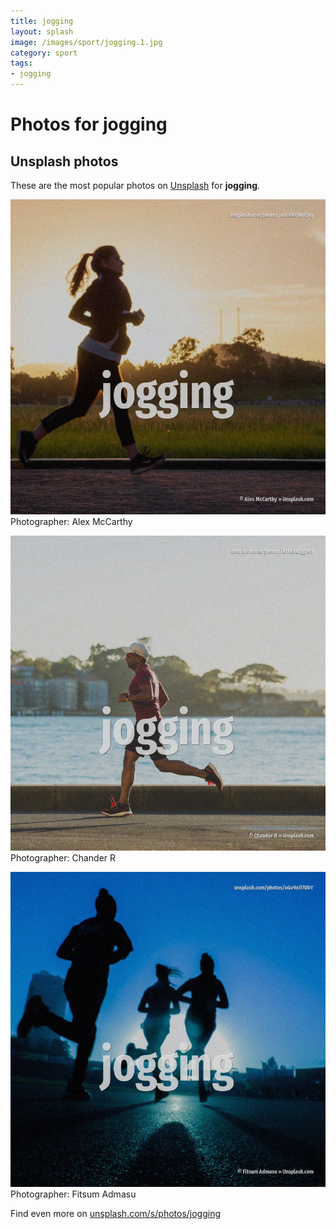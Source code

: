 ```yaml
---
title: jogging
layout: splash
image: /images/sport/jogging.1.jpg
category: sport
tags:
- jogging
---
```

# Photos for jogging
 
## Unsplash photos
These are the most popular photos on [Unsplash](https://unsplash.com) for **jogging**.
 
![jogging](/images/sport/jogging.1.jpg)
Photographer:  Alex McCarthy
 
![jogging](/images/sport/jogging.2.jpg)
Photographer:  Chander R
 
![jogging](/images/sport/jogging.3.jpg)
Photographer:  Fitsum Admasu
 
Find even more on [unsplash.com/s/photos/jogging](https://unsplash.com/s/photos/jogging)
 
